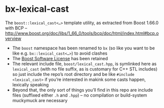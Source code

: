# bx-lexical-cast
The `boost::lexical_cast<…>` template utility, as extracted from Boost 1.66.0 with BCP – http://www.boost.org/doc/libs/1_66_0/tools/bcp/doc/html/index.html#bcp.overview

* The `boost` namespace has been renamed to `bx` (so like you want to be like e.g. `bx::lexical_cast<…>`) to avoid clashes
* The [Boost Software License](http://www.boost.org/LICENSE_1_0.txt) has been retained
* The relevant include file, `boost/lexical_cast.hpp`, is symlinked here as `lexical_cast` (with no file suffix, as is customary for C++ STL includes) so just include the repo’s root directory and be like `#include <lexical_cast>` if you’re interested in makink some casts happen, lexically speaking
* Beyond that, the only sort of things you’ll find in this repo are include files (suffixed either `.h` and `.hpp`) – no compilation or build-system muckymuck are necessary
